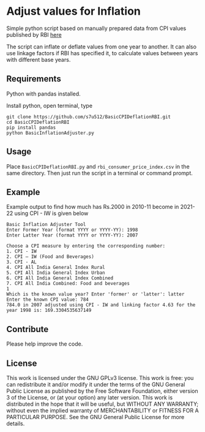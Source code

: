 # Adjust values for Inflation

Simple python script based on manually prepared data from CPI values published by RBI [here](https://www.rbi.org.in/scripts/AnnualPublications.aspx?head=Handbook%20of%20Statistics%20on%20Indian%20Economy)

The script can inflate or deflate values from one year to another. It can also use linkage factors if RBI has specified it, to calculate values between years with different base years.


## Requirements

Python with pandas installed.

Install python,
open terminal, type 
```shell
git clone https://github.com/s7u512/BasicCPIDeflationRBI.git
cd BasicCPIDeflationRBI
pip install pandas
python BasicInflationAdjuster.py
```

## Usage

Place `BasicCPIDeflationRBI.py` and `rbi_consumer_price_index.csv` in the same directory.
Then just run the script in a terminal or command prompt. 

## Example

Example output to find how much has Rs.2000 in 2010-11 become in 2021-22 using CPI - IW is given below


```shell
Basic Inflation Adjuster Tool
Enter Former Year (format YYYY or YYYY-YY): 1998
Enter Latter Year (format YYYY or YYYY-YY): 2007

Choose a CPI measure by entering the corresponding number:
1. CPI - IW
2. CPI – IW (Food and Beverages)
3. CPI - AL
4. CPI All India General Index Rural
5. CPI All India General Index Urban
6. CPI All India General Index Combined
7. CPI All India Combined: Food and beverages
1
Which is the known value year? Enter 'former' or 'latter': latter
Enter the known CPI value: 784
784.0 in 2007 adjusted using CPI - IW and linking factor 4.63 for the year 1998 is: 169.3304535637149
````

## Contribute
Please help improve the code.

## License
This work is licensed under the GNU GPLv3 license. This work is free: you can redistribute it and/or modify it under the terms of the GNU General Public License as published by the Free Software Foundation, either version 3 of the License, or (at your option) any later version. This work is distributed in the hope that it will be useful, but WITHOUT ANY WARRANTY; without even the implied warranty of MERCHANTABILITY or FITNESS FOR A PARTICULAR PURPOSE. See the GNU General Public License for more details.
